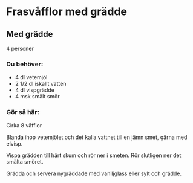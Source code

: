 # Frasvåfflor med grädde

## Med grädde

4 personer

### Du behöver:
* 4 dl vetemjöl
* 2 1/2 dl iskallt vatten
* 4 dl vispgrädde
* 4 msk smält smör
 
### Gör så här:
Cirka 8 våfflor

Blanda ihop vetemjölet och det kalla vattnet till en jämn smet, gärna med elvisp.

Vispa grädden till hårt skum och rör ner i smeten. Rör slutligen ner det smälta smöret.

Grädda och servera nygräddade med vaniljglass eller sylt och grädde.
